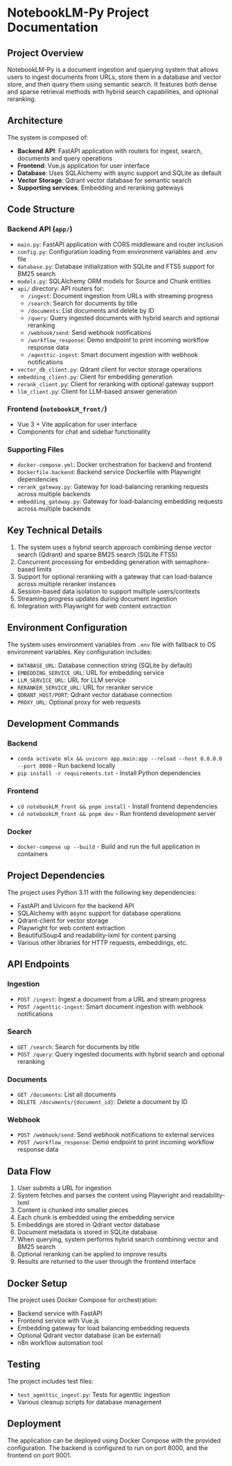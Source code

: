 # NotebookLM-Py Project Documentation

## Project Overview

NotebookLM-Py is a document ingestion and querying system that allows users to ingest documents from URLs, store them in a database and vector store, and then query them using semantic search. It features both dense and sparse retrieval methods with hybrid search capabilities, and optional reranking.

## Architecture

The system is composed of:
- **Backend API**: FastAPI application with routers for ingest, search, documents and query operations
- **Frontend**: Vue.js application for user interface
- **Database**: Uses SQLAlchemy with async support and SQLite as default
- **Vector Storage**: Qdrant vector database for semantic search
- **Supporting services**: Embedding and reranking gateways

## Code Structure

### Backend API (`app/`)
- `main.py`: FastAPI application with CORS middleware and router inclusion
- `config.py`: Configuration loading from environment variables and .env file
- `database.py`: Database initialization with SQLite and FTS5 support for BM25 search
- `models.py`: SQLAlchemy ORM models for Source and Chunk entities
- `api/` directory: API routers for:
  - `/ingest`: Document ingestion from URLs with streaming progress
  - `/search`: Search for documents by title
  - `/documents`: List documents and delete by ID
  - `/query`: Query ingested documents with hybrid search and optional reranking
  - `/webhook/send`: Send webhook notifications
  - `/workflow_response`: Demo endpoint to print incoming workflow response data
  - `/agenttic-ingest`: Smart document ingestion with webhook notifications
- `vector_db_client.py`: Qdrant client for vector storage operations
- `embedding_client.py`: Client for embedding generation
- `rerank_client.py`: Client for reranking with optional gateway support
- `llm_client.py`: Client for LLM-based answer generation

### Frontend (`notebookLM_front/`)
- Vue 3 + Vite application for user interface
- Components for chat and sidebar functionality

### Supporting Files
- `docker-compose.yml`: Docker orchestration for backend and frontend
- `Dockerfile.backend`: Backend service Dockerfile with Playwright dependencies
- `rerank_gateway.py`: Gateway for load-balancing reranking requests across multiple backends
- `embedding_gateway.py`: Gateway for load-balancing embedding requests across multiple backends

## Key Technical Details

1. The system uses a hybrid search approach combining dense vector search (Qdrant) and sparse BM25 search (SQLite FTS5)
2. Concurrent processing for embedding generation with semaphore-based limits
3. Support for optional reranking with a gateway that can load-balance across multiple reranker instances
4. Session-based data isolation to support multiple users/contexts
5. Streaming progress updates during document ingestion
6. Integration with Playwright for web content extraction

## Environment Configuration

The system uses environment variables from `.env` file with fallback to OS environment variables. Key configuration includes:
- `DATABASE_URL`: Database connection string (SQLite by default)
- `EMBEDDING_SERVICE_URL`: URL for embedding service
- `LLM_SERVICE_URL`: URL for LLM service
- `RERANKER_SERVICE_URL`: URL for reranker service
- `QDRANT_HOST/PORT`: Qdrant vector database connection
- `PROXY_URL`: Optional proxy for web requests

## Development Commands

### Backend
- `conda activate mlx && uvicorn app.main:app --reload --host 0.0.0.0 --port 8000` - Run backend locally
- `pip install -r requirements.txt` - Install Python dependencies

### Frontend
- `cd notebookLM_front && pnpm install` - Install frontend dependencies
- `cd notebookLM_front && pnpm dev` - Run frontend development server

### Docker
- `docker-compose up --build` - Build and run the full application in containers

## Project Dependencies

The project uses Python 3.11 with the following key dependencies:
- FastAPI and Uvicorn for the backend API
- SQLAlchemy with async support for database operations
- Qdrant-client for vector storage
- Playwright for web content extraction
- BeautifulSoup4 and readability-lxml for content parsing
- Various other libraries for HTTP requests, embeddings, etc.

## API Endpoints

### Ingestion
- `POST /ingest`: Ingest a document from a URL and stream progress
- `POST /agenttic-ingest`: Smart document ingestion with webhook notifications

### Search
- `GET /search`: Search for documents by title
- `POST /query`: Query ingested documents with hybrid search and optional reranking

### Documents
- `GET /documents`: List all documents
- `DELETE /documents/{document_id}`: Delete a document by ID

### Webhook
- `POST /webhook/send`: Send webhook notifications to external services
- `POST /workflow_response`: Demo endpoint to print incoming workflow response data

## Data Flow

1. User submits a URL for ingestion
2. System fetches and parses the content using Playwright and readability-lxml
3. Content is chunked into smaller pieces
4. Each chunk is embedded using the embedding service
5. Embeddings are stored in Qdrant vector database
6. Document metadata is stored in SQLite database
7. When querying, system performs hybrid search combining vector and BM25 search
8. Optional reranking can be applied to improve results
9. Results are returned to the user through the frontend interface

## Docker Setup

The project uses Docker Compose for orchestration:
- Backend service with FastAPI
- Frontend service with Vue.js
- Embedding gateway for load balancing embedding requests
- Optional Qdrant vector database (can be external)
- n8n workflow automation tool

## Testing

The project includes test files:
- `test_agenttic_ingest.py`: Tests for agenttic ingestion
- Various cleanup scripts for database management

## Deployment

The application can be deployed using Docker Compose with the provided configuration. The backend is configured to run on port 8000, and the frontend on port 9001.